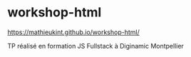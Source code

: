 # workshop-html

https://mathieukint.github.io/workshop-html/


TP réalisé en formation JS Fullstack à Diginamic Montpellier
